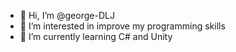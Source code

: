 - 👋 Hi, I’m @george-DLJ
- 👀 I’m interested in improve my programming skills
- 🌱 I’m currently learning C# and Unity
<!-- - 💞️ I’m looking to collaborate on ... -->
<!-- - 📫 How to reach me ... -->

<!---
george-DLJ/george-DLJ is a ✨ special ✨ repository because its `README.md` (this file) appears on your GitHub profile.
You can click the Preview link to take a look at your changes.
--->
